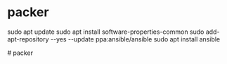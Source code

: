 
# packer
sudo apt update
sudo apt install software-properties-common
sudo add-apt-repository --yes --update ppa:ansible/ansible
sudo apt install ansible

#   p a c k e r  
 